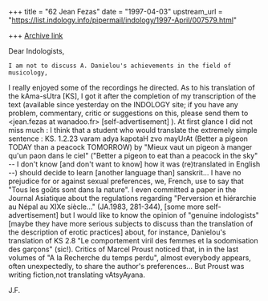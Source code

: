 +++
title = "62 Jean Fezas"
date = "1997-04-03"
upstream_url = "https://list.indology.info/pipermail/indology/1997-April/007579.html"

+++
[Archive link](https://list.indology.info/pipermail/indology/1997-April/007579.html)

Dear Indologists,

	I am not to discuss A. Danielou's achievements in the field of musicology,
I really enjoyed some of the recordings he directed. As to his translation
of the kAma-sUtra [KS], I got it after the completion of my transcription
of the text (available since yesterday on the INDOLOGY site; if you have
any problem, commentary, critic or suggestions on this, please send them to
<jean.fezas at wanadoo.fr> [self-advertisement] ). At first glance I did not
miss much : 
	I think that a student who would translate the extremely simple sentence :
KS. 1.2.23 varam adya kapotaH zvo mayUrAt (Better a pigeon TODAY than a
peacock TOMORROW) by "Mieux vaut un pigeon à manger qu'un paon dans le
ciel" ("Better a pigeon to eat than a peacock in the sky" -- I don't know
[and don't want to know] how it was (re)translated in English --) should
decide to learn [another language than] sanskrit...
	I have no prejudice for or against sexual preferences, we, French, use to
say that "Tous les goûts sont dans la nature". I even committed a paper in
the Journal Asiatique about the regulations regarding "Perversion et
hiérarchie au Népal au XIXe siècle..." (JA.1983, 281-344), [some more
self-advertisement] but I would like to know the opinion of "genuine
indologists" [maybe they have more serious subjects to discuss than the
translation of the description of erotic practices] about, for instance,
Danielou's translation of  KS 2.8 "Le comportement viril des femmes et la
sodomisation des garçons" (sic!). 
	Critics  of Marcel Proust noticed that, in in the last volumes of "A la
Recherche du temps perdu",  almost everybody appears, often unexpectedly,
to share the author's preferences... But Proust was writing fiction,not
translating vAtsyAyana.



J.F.




